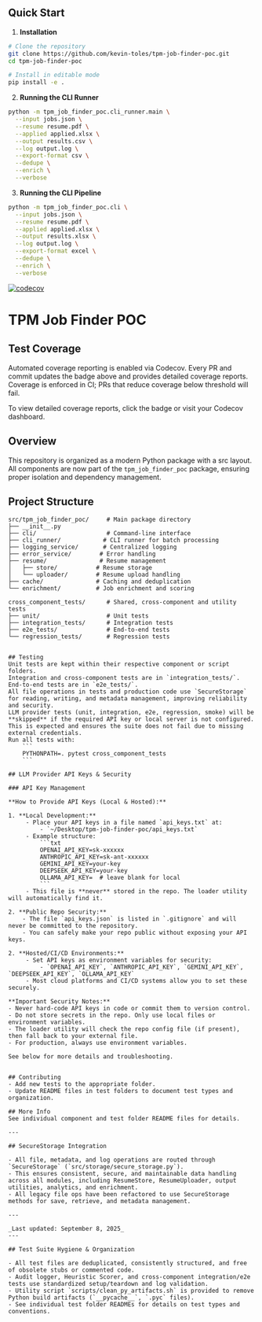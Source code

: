 ## Quick Start

1. **Installation**
```bash
# Clone the repository
git clone https://github.com/kevin-toles/tpm-job-finder-poc.git
cd tpm-job-finder-poc

# Install in editable mode
pip install -e .
```

2. **Running the CLI Runner**
```bash
python -m tpm_job_finder_poc.cli_runner.main \
  --input jobs.json \
  --resume resume.pdf \
  --applied applied.xlsx \
  --output results.csv \
  --log output.log \
  --export-format csv \
  --dedupe \
  --enrich \
  --verbose
```

3. **Running the CLI Pipeline**
```bash
python -m tpm_job_finder_poc.cli \
  --input jobs.json \
  --resume resume.pdf \
  --applied applied.xlsx \
  --output results.xlsx \
  --log output.log \
  --export-format excel \
  --dedupe \
  --enrich \
  --verbose
```


[![codecov](https://codecov.io/gh/kevin-toles/tpm-job-finder-poc/branch/dev/graph/badge.svg)](https://codecov.io/gh/kevin-toles/tpm-job-finder-poc)
# TPM Job Finder POC

## Test Coverage
Automated coverage reporting is enabled via Codecov. Every PR and commit updates the badge above and provides detailed coverage reports. Coverage is enforced in CI; PRs that reduce coverage below threshold will fail.

To view detailed coverage reports, click the badge or visit your Codecov dashboard.

## Overview
This repository is organized as a modern Python package with a src layout. All components are now part of the `tpm_job_finder_poc` package, ensuring proper isolation and dependency management.

## Project Structure
```
src/tpm_job_finder_poc/     # Main package directory
├── __init__.py
├── cli/                    # Command-line interface
├── cli_runner/            # CLI runner for batch processing
├── logging_service/       # Centralized logging
├── error_service/        # Error handling
├── resume/               # Resume management
│   ├── store/           # Resume storage
│   └── uploader/        # Resume upload handling
├── cache/               # Caching and deduplication
└── enrichment/          # Job enrichment and scoring

cross_component_tests/      # Shared, cross-component and utility tests
├── unit/                   # Unit tests
├── integration_tests/      # Integration tests
├── e2e_tests/              # End-to-end tests
└── regression_tests/       # Regression tests


## Testing
Unit tests are kept within their respective component or script folders.
Integration and cross-component tests are in `integration_tests/`.
End-to-end tests are in `e2e_tests/`.
All file operations in tests and production code use `SecureStorage` for reading, writing, and metadata management, improving reliability and security.
LLM provider tests (unit, integration, e2e, regression, smoke) will be **skipped** if the required API key or local server is not configured. This is expected and ensures the suite does not fail due to missing external credentials.
Run all tests with:
	```
	PYTHONPATH=. pytest cross_component_tests
	```

## LLM Provider API Keys & Security

### API Key Management

**How to Provide API Keys (Local & Hosted):**

1. **Local Development:**
	 - Place your API keys in a file named `api_keys.txt` at:
		 - `~/Desktop/tpm-job-finder-poc/api_keys.txt`
	 - Example structure:
		 ```txt
		 OPENAI_API_KEY=sk-xxxxxx
		 ANTHROPIC_API_KEY=sk-ant-xxxxxx
		 GEMINI_API_KEY=your-key
		 DEEPSEEK_API_KEY=your-key
		 OLLAMA_API_KEY=  # leave blank for local
		 ```
	 - This file is **never** stored in the repo. The loader utility will automatically find it.

2. **Public Repo Security:**
	- The file `api_keys.json` is listed in `.gitignore` and will never be committed to the repository.
	- You can safely make your repo public without exposing your API keys.

2. **Hosted/CI/CD Environments:**
	 - Set API keys as environment variables for security:
		 - `OPENAI_API_KEY`, `ANTHROPIC_API_KEY`, `GEMINI_API_KEY`, `DEEPSEEK_API_KEY`, `OLLAMA_API_KEY`
	 - Most cloud platforms and CI/CD systems allow you to set these securely.

**Important Security Notes:**
- Never hard-code API keys in code or commit them to version control.
- Do not store secrets in the repo. Only use local files or environment variables.
- The loader utility will check the repo config file (if present), then fall back to your external file.
- For production, always use environment variables.

See below for more details and troubleshooting.


## Contributing
- Add new tests to the appropriate folder.
- Update README files in test folders to document test types and organization.

## More Info
See individual component and test folder README files for details.

---

## SecureStorage Integration

- All file, metadata, and log operations are routed through `SecureStorage` (`src/storage/secure_storage.py`).
- This ensures consistent, secure, and maintainable data handling across all modules, including ResumeStore, ResumeUploader, output utilities, analytics, and enrichment.
- All legacy file ops have been refactored to use SecureStorage methods for save, retrieve, and metadata management.

---

_Last updated: September 8, 2025_
---

## Test Suite Hygiene & Organization

- All test files are deduplicated, consistently structured, and free of obsolete stubs or commented code.
- Audit logger, Heuristic Scorer, and cross-component integration/e2e tests use standardized setup/teardown and log validation.
- Utility script `scripts/clean_py_artifacts.sh` is provided to remove Python build artifacts (`__pycache__`, `.pyc` files).
- See individual test folder READMEs for details on test types and conventions.
